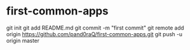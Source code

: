 # first-common-apps
git init
git add README.md
git commit -m "first commit"
git remote add origin https://github.com/pand0raQ/first-common-apps.git
git push -u origin master
